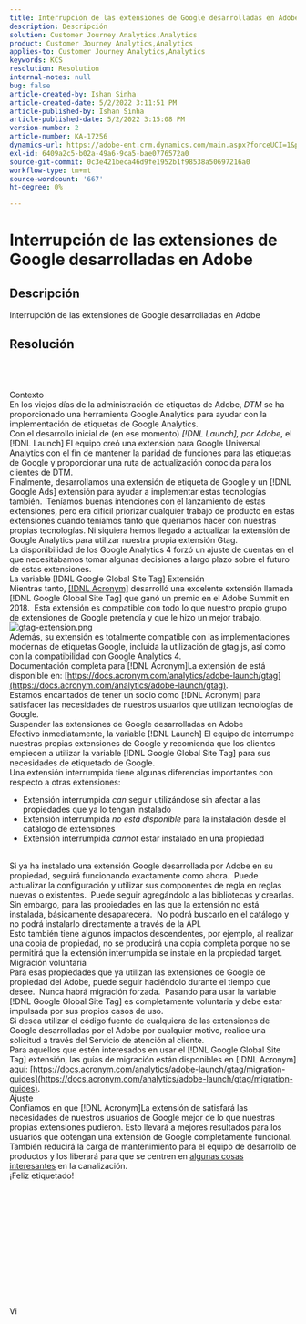 ```yaml
---
title: Interrupción de las extensiones de Google desarrolladas en Adobe
description: Descripción
solution: Customer Journey Analytics,Analytics
product: Customer Journey Analytics,Analytics
applies-to: Customer Journey Analytics,Analytics
keywords: KCS
resolution: Resolution
internal-notes: null
bug: false
article-created-by: Ishan Sinha
article-created-date: 5/2/2022 3:11:51 PM
article-published-by: Ishan Sinha
article-published-date: 5/2/2022 3:15:08 PM
version-number: 2
article-number: KA-17256
dynamics-url: https://adobe-ent.crm.dynamics.com/main.aspx?forceUCI=1&pagetype=entityrecord&etn=knowledgearticle&id=de94982d-2aca-ec11-a7b5-6045bd00dca1
exl-id: 6409a2c5-b02a-49a6-9ca5-bae0776572a0
source-git-commit: 0c3e421beca46d9fe1952b1f98538a50697216a0
workflow-type: tm+mt
source-wordcount: '667'
ht-degree: 0%

---
```


# Interrupción de las extensiones de Google desarrolladas en Adobe

## Descripción


Interrupción de las extensiones de Google desarrolladas en Adobe


## Resolución

<br><br><br>Contexto
<br>En los viejos días de la administración de etiquetas de Adobe, *DTM* se ha proporcionado una herramienta Google Analytics para ayudar con la implementación de etiquetas de Google Analytics.
<br>Con el desarrollo inicial de (en ese momento) *[!DNL Launch], por Adobe*, el [!DNL Launch] El equipo creó una extensión para Google Universal Analytics con el fin de mantener la paridad de funciones para las etiquetas de Google y proporcionar una ruta de actualización conocida para los clientes de DTM.
<br>Finalmente, desarrollamos una extensión de etiqueta de Google y un [!DNL Google Ads] extensión para ayudar a implementar estas tecnologías también.  Teníamos buenas intenciones con el lanzamiento de estas extensiones, pero era difícil priorizar cualquier trabajo de producto en estas extensiones cuando teníamos tanto que queríamos hacer con nuestras propias tecnologías. Ni siquiera hemos llegado a actualizar la extensión de Google Analytics para utilizar nuestra propia extensión Gtag. 
<br>La disponibilidad de los Google Analytics 4 forzó un ajuste de cuentas en el que necesitábamos tomar algunas decisiones a largo plazo sobre el futuro de estas extensiones.
<br>La variable [!DNL Google Global Site Tag] Extensión
<br>Mientras tanto, [[!DNL Acronym]](https://www.acronym.com/) desarrolló una excelente extensión llamada [!DNL Google Global Site Tag] que ganó un premio en el Adobe Summit en 2018.  Esta extensión es compatible con todo lo que nuestro propio grupo de extensiones de Google pretendía y que le hizo un mejor trabajo.
![gtag-extension.png](https://experienceleaguecommunities.adobe.com/t5/image/serverpage/image-id/32446iD3F68A3559E15F49/image-size/large?v=v2&amp;amp;px=999 "gtag-extension.png")
<br>Además, su extensión es totalmente compatible con las implementaciones modernas de etiquetas Google, incluida la utilización de gtag.js, así como con la compatibilidad con Google Analytics 4.
<br>Documentación completa para [!DNL Acronym]La extensión de está disponible en: [https://docs.acronym.com/analytics/adobe-launch/gtag](https://docs.acronym.com/analytics/adobe-launch/gtag).
<br>Estamos encantados de tener un socio como [!DNL Acronym] para satisfacer las necesidades de nuestros usuarios que utilizan tecnologías de Google.
<br>Suspender las extensiones de Google desarrolladas en Adobe
<br>Efectivo inmediatamente, la variable [!DNL Launch] El equipo de interrumpe nuestras propias extensiones de Google y recomienda que los clientes empiecen a utilizar la variable [!DNL Google Global Site Tag] para sus necesidades de etiquetado de Google.
<br>Una extensión interrumpida tiene algunas diferencias importantes con respecto a otras extensiones:<br>
- Extensión interrumpida *can* seguir utilizándose sin afectar a las propiedades que ya lo tengan instalado
- Extensión interrumpida *no está disponible* para la instalación desde el catálogo de extensiones
- Extensión interrumpida *cannot* estar instalado en una propiedad

<br> Si ya ha instalado una extensión Google desarrollada por Adobe en su propiedad, seguirá funcionando exactamente como ahora.  Puede actualizar la configuración y utilizar sus componentes de regla en reglas nuevas o existentes.  Puede seguir agregándolo a las bibliotecas y crearlas.
<br>Sin embargo, para las propiedades en las que la extensión no está instalada, básicamente desaparecerá.  No podrá buscarlo en el catálogo y no podrá instalarlo directamente a través de la API.
<br>Esto también tiene algunos impactos descendentes, por ejemplo, al realizar una copia de propiedad, no se producirá una copia completa porque no se permitirá que la extensión interrumpida se instale en la propiedad target.
<br>Migración voluntaria
<br>Para esas propiedades que ya utilizan las extensiones de Google de propiedad del Adobe, puede seguir haciéndolo durante el tiempo que desee.  Nunca habrá migración forzada.  Pasando para usar la variable [!DNL Google Global Site Tag] es completamente voluntaria y debe estar impulsada por sus propios casos de uso.
<br>Si desea utilizar el código fuente de cualquiera de las extensiones de Google desarrolladas por el Adobe por cualquier motivo, realice una solicitud a través del Servicio de atención al cliente.
<br>Para aquellos que estén interesados en usar el [!DNL Google Global Site Tag] extensión, las guías de migración están disponibles en [!DNL Acronym] aquí: [https://docs.acronym.com/analytics/adobe-launch/gtag/migration-guides](https://docs.acronym.com/analytics/adobe-launch/gtag/migration-guides).
<br>Ajuste
<br>Confiamos en que [!DNL Acronym]La extensión de satisfará las necesidades de nuestros usuarios de Google mejor de lo que nuestras propias extensiones pudieron. Esto llevará a mejores resultados para los usuarios que obtengan una extensión de Google completamente funcional. También reducirá la carga de mantenimiento para el equipo de desarrollo de productos y los liberará para que se centren en [algunas cosas interesantes](https://experienceleaguecommunities.adobe.com/t5/adobe-experience-platform-launch/data-collection-roadmap/ba-p/401733) en la canalización.
<br>¡Feliz etiquetado!<br><br><br><br><br><br><br><br><br><br><br><br><br><br>Vi
